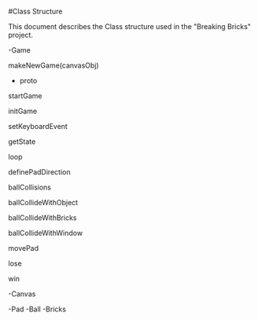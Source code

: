 #Class Structure


This document describes the Class structure used in the "Breaking Bricks" project.

-Game

makeNewGame(canvasObj)

  - proto

startGame

initGame

setKeyboardEvent

getState

loop

definePadDirection

ballCollisions

ballCollideWithObject

ballCollideWithBricks

ballCollideWithWindow

movePad

lose

win

-Canvas

-Pad
-Ball
-Bricks





